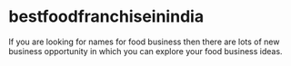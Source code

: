# bestfoodfranchiseinindia
If you are looking for names for food business then there are lots of new business opportunity in which you can explore your food business ideas.
